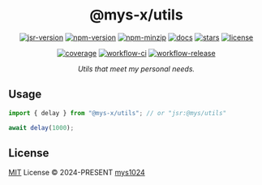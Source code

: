 <div align="center">

# @mys-x/utils

[![jsr-version](https://img.shields.io/jsr/v/@mys/utils?style=flat-square&color=%23f7df1e)](https://jsr.io/@mys/utils)
[![npm-version](https://img.shields.io/npm/v/@mys-x/utils?style=flat-square&color=%23cb3837)](https://www.npmjs.com/package/@mys-x/utils)
[![npm-minzip](https://img.shields.io/bundlephobia/minzip/@mys-x/utils?style=flat-square&label=minzip)](https://bundlephobia.com/package/@mys-x/utils)
[![docs](https://img.shields.io/badge/docs-reference-blue?style=flat-square)](https://jsr.io/@mys/utils/doc?style=flat-square)
[![stars](https://img.shields.io/github/stars/mys1024/utils?style=flat-square)](https://github.com/mys1024/utils)
[![license](https://img.shields.io/github/license/mys1024/utils?&style=flat-square)](./LICENSE)

[![coverage](https://img.shields.io/codecov/c/github/mys1024/utils?style=flat-square)](https://app.codecov.io/gh/mys1024/utils)
[![workflow-ci](https://img.shields.io/github/actions/workflow/status/mys1024/utils/ci.yml?label=ci&style=flat-square)](https://github.com/mys1024/utils/actions/workflows/ci.yml)
[![workflow-release](https://img.shields.io/github/actions/workflow/status/mys1024/utils/release.yml?label=release&style=flat-square)](https://github.com/mys1024/utils/actions/workflows/release.yml)

_Utils that meet my personal needs._

</div>

## Usage

```typescript
import { delay } from "@mys-x/utils"; // or "jsr:@mys/utils"

await delay(1000);
```

## License

[MIT](./LICENSE) License &copy; 2024-PRESENT
[mys1024](https://github.com/mys1024)
